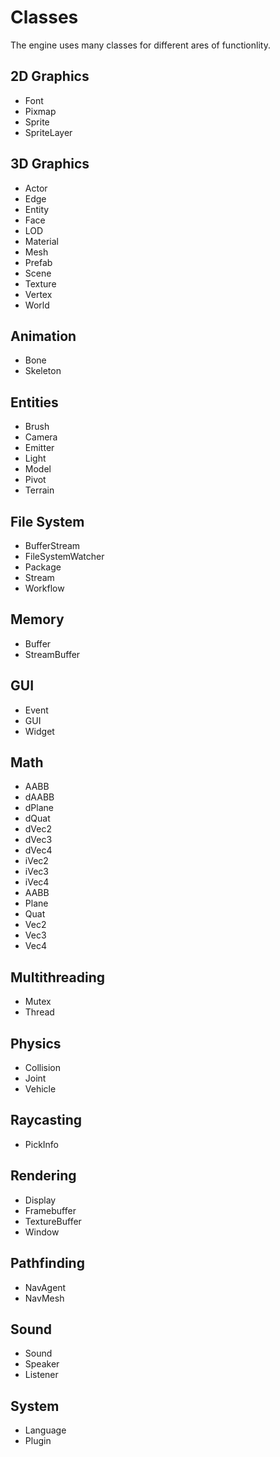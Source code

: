 # Classes #
The engine uses many classes for different ares of functionlity.

## 2D Graphics ##
- Font
- Pixmap
- Sprite
- SpriteLayer

## 3D Graphics ##
- Actor
- Edge
- Entity
- Face
- LOD
- Material
- Mesh
- Prefab
- Scene
- Texture
- Vertex
- World

## Animation ##
- Bone 
- Skeleton

## Entities ##
- Brush
- Camera
- Emitter
- Light
- Model
- Pivot
- Terrain

## File System ##
- BufferStream
- FileSystemWatcher
- Package
- Stream
- Workflow

## Memory ##
- Buffer
- StreamBuffer

## GUI ##
- Event
- GUI
- Widget

## Math ##
- AABB
- dAABB
- dPlane
- dQuat
- dVec2 
- dVec3
- dVec4
- iVec2
- iVec3
- iVec4
- AABB
- Plane
- Quat
- Vec2
- Vec3
- Vec4

## Multithreading ##
- Mutex
- Thread

## Physics ##
- Collision
- Joint
- Vehicle

## Raycasting ##
- PickInfo

## Rendering ##
- Display
- Framebuffer
- TextureBuffer
- Window

## Pathfinding ##
- NavAgent
- NavMesh

## Sound ##
- Sound
- Speaker
- Listener

## System ##
- Language
- Plugin
